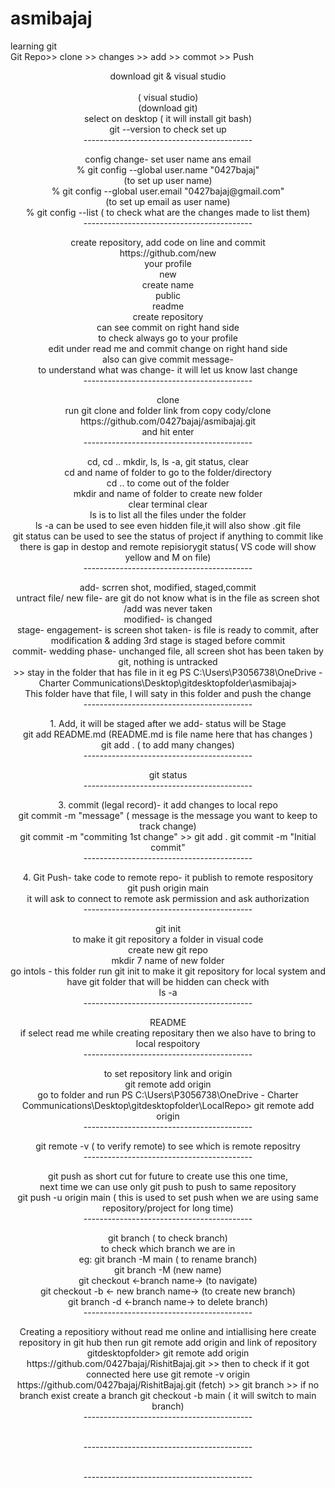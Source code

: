 # asmibajaj
learning git <br>
Git Repo>> clone >> changes >> add >> commot >> Push <br>
<P> <center> 
download git & visual studio <br> <br>
        <codevisualstudio.com>( visual studio) <br>
        <git-scm.com></git-scm.com> (download git) <br>
        select on desktop ( it will install git bash) <br>
        git --version to check set up 
        <br>
------------------------------------------<br></P><p><p></p>
       config change- set user name ans email <br>
       % git config --global user.name "0427bajaj" <br>
       (to set up user name) <br>
       % git config --global user.email "0427bajaj@gmail.com" <br>
      (to set up email as user name) <br>
       % git config --list ( to check what are the changes made to list them)
       <br>
------------------------------------------<br></P><p><p></p>
create repository, add code on line and commit <br>
https://github.com/new <br>
your profile <br>
       new <br>
        create name <br>
        public <br>
        readme <br>
        create repository <br>
        can see commit on right hand side <br>
        to check always go to your profile <br>
        edit under read me and commit change on right hand side <br>
        also can give commit message- <br>
        to understand what was change- it will let us know last change 
       <br>
------------------------------------------<br></P><p><p></p>
clone <br>
run git clone and folder link from copy cody/clone <br>
https://github.com/0427bajaj/asmibajaj.git <br>
and hit enter
<br>
------------------------------------------<br></P><p><p></p>
cd, cd .. mkdir, ls, ls -a, git status, clear <br>
cd and name of folder to go to the folder/directory <br>
cd .. to come out of the folder <br>
mkdir and name of folder to create new folder <br>
clear terminal clear <br>
ls is to list all the files under the folder <br>
ls -a can be used to see even hidden file,it will also show .git file <br>
git status can be used to see the status of project if anything to commit like there is gap in destop and remote repisiorygit status( VS code will show yellow and M on file)
<br>
------------------------------------------<br></P><p><p></p>
add- scrren shot, modified, staged,commit <br>
untract file/ new file- are git do not know what is in the file as screen shot /add was never taken <br>
modified- is changed <br>
stage- engagement- is screen shot taken- is file is ready to commit, after modification & adding 3rd stage is staged before commit <br>
commit- wedding phase- unchanged file, all screen shot has been taken by git, nothing is untracked <br>
>> stay in the folder that has file in it eg
PS C:\Users\P3056738\OneDrive - Charter Communications\Desktop\gitdesktopfolder\asmibajaj><br>
This folder have that file, I will saty in this folder and push the change 
<br>
------------------------------------------<br></P><p><p></p>
1. Add, it will be staged after we add- status will be Stage <br>
git add README.md (README.md is file name here that has changes )<br>
git add . ( to add many changes) 
<br>
------------------------------------------<br></P><p><p></p>
git status
<br>
------------------------------------------<br></P><p><p></p>
3. commit (legal record)- it add changes to local repo <br>
git commit -m "message" ( message is the message you want to keep to track change)<br>
git commit -m "commiting 1st change" 
       >> git add .
        git commit -m "Initial commit"

<br>
------------------------------------------<br></P><p><p></p>
4. Git Push- take code to remote repo- it publish to remote respository <br>
git push origin main <br>
it will ask to connect to remote ask permission and ask authorization
<br>
------------------------------------------<br></P><p><p></p>
git init <br>
to make it git repository a folder in visual code <br>
create new git repo <br>
mkdir 7 name of new folder <br>
go intols - this folder run git init to make it git repository for local system and have git folder that will be hidden can check with <br>
ls -a 
<br>
------------------------------------------<br></P><p><p></p>
README<br>
if select read me while creating repositary then we also have to bring to local respoitory
<br>
------------------------------------------<br></P><p><p></p>
to set repository link and origin<br>
git remote add origin <https://github.com/0427bajaj/asmirenuubajaj.git><br>
go to folder and run PS C:\Users\P3056738\OneDrive - Charter Communications\Desktop\gitdesktopfolder\LocalRepo> git remote add origin <https://github.com/0427bajaj/asmirenuubajaj.git> 
<br>
------------------------------------------<br></P><p><p></p>
git remote -v ( to verify remote) to see which is remote repositry
<br>
------------------------------------------<br></P><p><p></p>
git push as short cut for future to create use this one time,<br>
 next time we can use only git push to push to same repository <br>
git push -u origin main ( this is used to set push when we are using same repository/project for long time)
<br>
------------------------------------------<br></P><p><p></p>
git branch ( to check branch)<br>
to check which branch we are in<br>
eg: git branch -M main ( to rename branch)<br>
git branch -M (new name)<br>
git checkout <-branch name-> (to navigate)<br>
git checkout -b <- new branch name-> (to create new branch)<br>
git branch -d <-branch name-> to delete branch)
<br>
------------------------------------------<br></P><p><p></p>
Creating a repositiory without read me online and intiallising here
create repository in git hub
then run git remote add origin and link of repository
gitdesktopfolder> git remote add origin https://github.com/0427bajaj/RishitBajaj.git
>> then to check if it got connected here use git remote -v
origin  https://github.com/0427bajaj/RishitBajaj.git (fetch)
>> git branch
>> if no branch exist create a branch 
git checkout -b main ( it will switch to main branch)
<br>
------------------------------------------<br></P><p><p></p>

<br>
------------------------------------------<br></P><p><p></p>

<br>
------------------------------------------<br></P><p><p></p>
